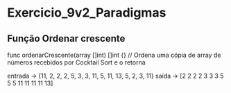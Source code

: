 # Exercicio_9v2_Paradigmas

## Função Ordenar crescente
func ordenarCrescente(array []int) []int {} // Ordena uma cópia de array de números recebidos por Cocktail Sort e o retorna

entrada -> {11, 2, 2, 2, 5, 3, 3, 11, 5, 11, 13, 5, 2, 3, 11}
saída -> [2 2 2 2 3 3 3 5 5 5 11 11 11 11 13]